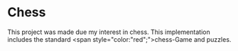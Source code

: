 # Chess

This project was made due my interest in chess. This implementation includes the standard <span style="color:"red";">chess-Game</span> and puzzles. 
